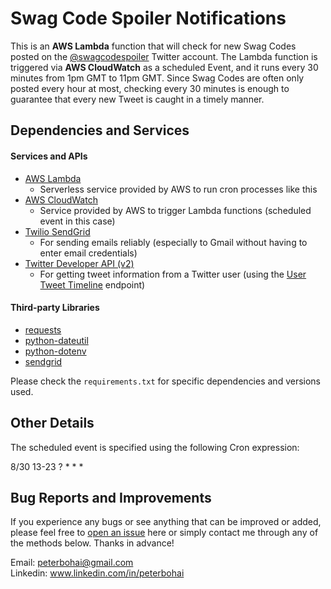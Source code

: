 # Swag Code Spoiler Notifications
This is an **AWS Lambda** function that will check for new Swag Codes posted on the 
[@swagcodespoiler](https://twitter.com/swagcodespoiler) Twitter account. The Lambda function is triggered via 
**AWS CloudWatch** as a scheduled Event, and it runs every 30 minutes from 1pm GMT to 11pm GMT.
Since Swag Codes are often only posted every hour at most, checking every 30 minutes is enough to guarantee that every new Tweet is 
caught in a timely manner.

## Dependencies and Services
#### Services and APIs
- [AWS Lambda](https://aws.amazon.com/lambda/)
    - Serverless service provided by AWS to run cron processes like this
- [AWS CloudWatch](https://aws.amazon.com/cloudwatch/)
    - Service provided by AWS to trigger Lambda functions (scheduled event in this case)
- [Twilio SendGrid](https://sendgrid.com/docs/)
    - For sending emails reliably (especially to Gmail without having to enter email credentials)
- [Twitter Developer API (v2)](https://developer.twitter.com/en/docs/twitter-api)
    - For getting tweet information from a Twitter user 
      (using the [User Tweet Timeline](https://developer.twitter.com/en/docs/twitter-api/tweets/timelines/introduction) endpoint) 
    
#### Third-party Libraries
- [requests](https://pypi.org/project/requests/)
- [python-dateutil](https://pypi.org/project/python-dateutil/)
- [python-dotenv](https://pypi.org/project/python-dateutil/)
- [sendgrid](https://pypi.org/project/sendgrid/)

Please check the `requirements.txt` for specific dependencies and versions used.

## Other Details
The scheduled event is specified using the following Cron expression:

8/30 13-23 ? * * *

## Bug Reports and Improvements
If you experience any bugs or see anything that can be improved or added, please feel free to [open an issue](https://github.com/PeterBohai/scs-notifications/issues) here or simply contact me through any of the methods below. Thanks in advance!

Email: peterbohai@gmail.com <br/>
Linkedin: www.linkedin.com/in/peterbohai

